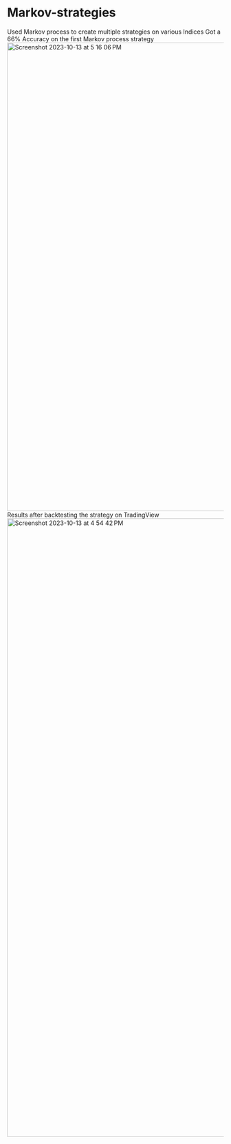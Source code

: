 # Markov-strategies
Used Markov process to create multiple strategies on various Indices
Got a 66% Accuracy on the first Markov process strategy
<img width="1091" alt="Screenshot 2023-10-13 at 5 16 06 PM" src="https://github.com/krishagarwal278/Markov-strategies/assets/87383376/c1410481-28c7-4996-999d-89eb0c8e25da">
Results after backtesting the strategy on TradingView
<img width="1440" alt="Screenshot 2023-10-13 at 4 54 42 PM" src="https://github.com/krishagarwal278/Markov-strategies/assets/87383376/f9cf7ae8-2883-4b11-8d9d-951d0400d06c">
